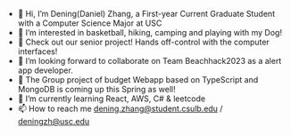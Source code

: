 - 👋 Hi, I’m Dening(Daniel) Zhang, a First-year Current Graduate Student with a Computer Science Major at USC
- 👀 I’m interested in basketball, hiking, camping and playing with my Dog!
- 🌱 Check out our senior project! Hands off-control with the computer interfaces!
- 💞️ I’m looking forward to collaborate on Team Beachhack2023 as a alert app developer.
- 🌱 The Group project of budget Webapp based on TypeScript and MongoDB is coming up this Spring as well!
- 🌱 I’m currently learning React, AWS, C# & leetcode
- 📫 How to reach me dening.zhang@student.csulb.edu / deningzh@usc.edu

<!---
Turb003/Turb003 is a ✨ special ✨ repository because its `README.md` (this file) appears on your GitHub profile.
You can click the Preview link to take a look at your changes.
--->

